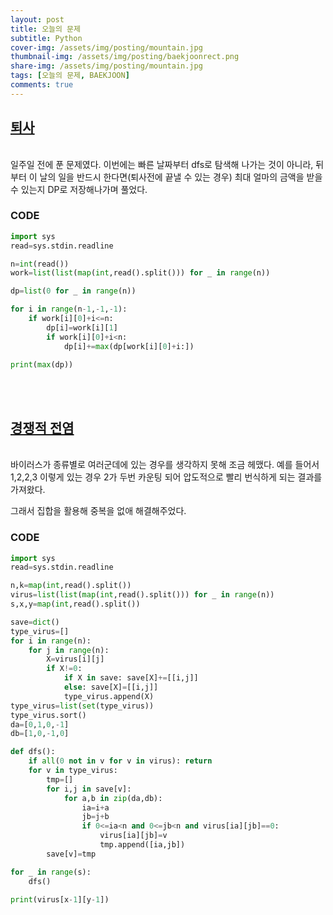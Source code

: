 ```yaml
---
layout: post
title: 오늘의 문제
subtitle: Python
cover-img: /assets/img/posting/mountain.jpg
thumbnail-img: /assets/img/posting/baekjoonrect.png
share-img: /assets/img/posting/mountain.jpg
tags: [오늘의 문제, BAEKJOON]
comments: true
---
```


## [퇴사](https://www.acmicpc.net/problem/14501)

<br>
일주일 전에 푼 문제였다. 
이번에는 빠른 날짜부터 dfs로 탐색해 나가는 것이 아니라, 
뒤 부터 이 날의 일을 반드시 한다면(퇴사전에 끝낼 수 있는 경우) 최대 얼마의 금액을 받을 수 있는지 DP로 저장해나가며 풀었다.
<br>

### CODE

```python
import sys
read=sys.stdin.readline

n=int(read())
work=list(list(map(int,read().split())) for _ in range(n))

dp=list(0 for _ in range(n))

for i in range(n-1,-1,-1):
    if work[i][0]+i<=n:
        dp[i]=work[i][1]
        if work[i][0]+i<n:
            dp[i]+=max(dp[work[i][0]+i:])

print(max(dp))
```

<br>
<br>

## [경쟁적 전염](https://www.acmicpc.net/problem/18405)

<br>
바이러스가 종류별로 여러군데에 있는 경우를 생각하지 못해 조금 헤맸다. 예를 들어서 1,2,2,3 이렇게 있는 경우 2가 두번 카운팅 되어 압도적으로 빨리 번식하게 되는 결과를 가져왔다.

그래서 집합을 활용해 중복을 없애 해결해주었다.
<br>

### CODE

```python
import sys
read=sys.stdin.readline

n,k=map(int,read().split())
virus=list(list(map(int,read().split())) for _ in range(n))
s,x,y=map(int,read().split())

save=dict()
type_virus=[]
for i in range(n):
    for j in range(n):
        X=virus[i][j]
        if X!=0:
            if X in save: save[X]+=[[i,j]]
            else: save[X]=[[i,j]]
            type_virus.append(X)
type_virus=list(set(type_virus))
type_virus.sort()
da=[0,1,0,-1]
db=[1,0,-1,0]

def dfs():
    if all(0 not in v for v in virus): return
    for v in type_virus:
        tmp=[]
        for i,j in save[v]:
            for a,b in zip(da,db):
                ia=i+a
                jb=j+b
                if 0<=ia<n and 0<=jb<n and virus[ia][jb]==0:
                    virus[ia][jb]=v
                    tmp.append([ia,jb])
        save[v]=tmp

for _ in range(s):
    dfs()

print(virus[x-1][y-1])
```

<br>
